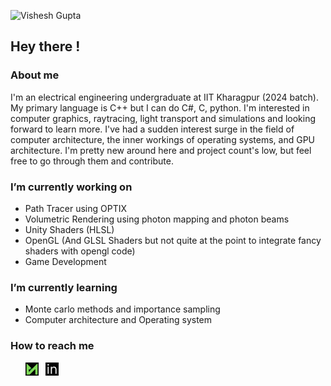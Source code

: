 <p allign = center>
  <img src = https://user-images.githubusercontent.com/86613790/145228433-6927e56b-be21-4b6a-9f0f-d51dc60b747e.jpg alt = "Vishesh Gupta">
</p>

## Hey there !

### About me 

  I'm an electrical engineering undergraduate at IIT Kharagpur (2024 batch).
  My primary language is C++ but I can do C#, C, python.
  I'm interested in computer graphics, raytracing, light transport and simulations and looking forward to learn more.
  I've had a sudden interest surge in the field of computer architecture, the inner workings of operating systems, and GPU architecture.
  I'm pretty new around here and project count's low, but feel free to go through them and contribute. 

### I’m currently working on 
  
  - Path Tracer using OPTIX
  - Volumetric Rendering using photon mapping and photon beams
  - Unity Shaders (HLSL)
  - OpenGL (And GLSL Shaders but not quite at the point to integrate fancy shaders with opengl code)
  - Game Development

### I’m currently learning 

  - Monte carlo methods and importance sampling
  - Computer architecture and Operating system
  
### How to reach me
  &nbsp; &nbsp; &nbsp; 
  <a href="mailto: vishesh@kgpian.iitkgp.ac.in"><img align="justify" src="https://raw.githubusercontent.com/Aryan-Satpathy/Aryan-Satpathy/main/Images/Untitled%20design.png" alt="Vishesh Gupta | Mail" width="21px"/></a>
  &nbsp; <a href="https://www.linkedin.com/in/vishesh-gupta-5928b3216/"><img align="justify" src="https://raw.githubusercontent.com/Aryan-Satpathy/Aryan-Satpathy/main/Images/in.png" alt="Vishesh Gupta | LinkedIn" width="21px"/></a>

<!--

<a href="https://www.linkedin.com/in/aryan-satpathy-35b901221/"><img align="left" src="https://raw.githubusercontent.com/yushi1007/yushi1007/main/images/mail.svg" alt="Aryan Satpathy | LinkedIn" width="21px"/></a>
-->
